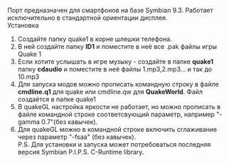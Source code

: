 Порт предназначен для смартфонов на базе Symbian 9.3. Работает исключительно в стандартной ориентации дисплея.  
Установка  
1. Создайте папку quake1 в корне шлешки телефона.  
2. В ней создайте папку **ID1** и поместите в неё все .pak файлы игры Quake 1  
3. Если хотите услышать в игре музыку - создайте в папке **quake1** папку **cdaudio** и поместите в неё файлы 1.mp3,2.mp3... и так до 10.mp3  
4. Для запуска модов можно прописать командную строку в файле **cmdline.q1** для quake или cmdline.qw для **QuakeWorld**. Файл создаётся в папке quake1  
5. В quakeGL настройка яркости не работает, но можно прописать в файле командной строке соответсвующий параметр, например "-gamma 0.7"(без кавычек).  
6. Для quakeGL можно в командной строке включить сглаживание через параметр "-fsaa" (без кавычек).  
P.S. Для установки и запуска может потребоваться последняя версия Symbian P.I.P.S. C-Runtime library.